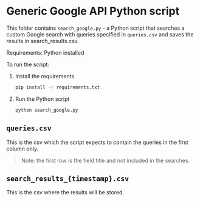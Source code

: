 # Generic Google API Python script

This folder contains `search_google.py` - a Python script that searches a custom Google search with queries specified in `queries.csv` and saves the results in search_results.csv.

Requirements: Python installed

To run the script:
1. Install the requirements
    ```bash
    pip install -r requirements.txt
    ```
2. Run the Python script
    ```python
    python search_google.py
    ```

## `queries.csv`
This is the csv which the script expects to contain the queries in the first column only.
> Note: the first row is the field title and not included in the searches.

## `search_results_{timestamp}.csv`
This is the csv where the results will be stored.

